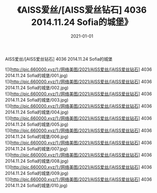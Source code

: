 ﻿---
layout: post
title:  《AISS爱丝/[AISS爱丝钻石] 4036 2014.11.24 Sofia的城堡》
date:   2021-01-01
img: http://pic.660000.xyz/1:/网络美图/2021/AISS爱丝/[AISS爱丝钻石] 4036 2014.11.24 Sofia的城堡/000.jpg
categories: [美女, 清纯, 唯美]
---

AISS爱丝/[AISS爱丝钻石] 4036 2014.11.24 Sofia的城堡

 ![](http://pic.660000.xyz/1:/网络美图/2021/AISS爱丝/[AISS爱丝钻石] 4036 2014.11.24 Sofia的城堡/001.jpg) <br>![](http://pic.660000.xyz/1:/网络美图/2021/AISS爱丝/[AISS爱丝钻石] 4036 2014.11.24 Sofia的城堡/002.jpg) <br>![](http://pic.660000.xyz/1:/网络美图/2021/AISS爱丝/[AISS爱丝钻石] 4036 2014.11.24 Sofia的城堡/003.jpg) <br>![](http://pic.660000.xyz/1:/网络美图/2021/AISS爱丝/[AISS爱丝钻石] 4036 2014.11.24 Sofia的城堡/004.jpg) <br>![](http://pic.660000.xyz/1:/网络美图/2021/AISS爱丝/[AISS爱丝钻石] 4036 2014.11.24 Sofia的城堡/005.jpg) <br>![](http://pic.660000.xyz/1:/网络美图/2021/AISS爱丝/[AISS爱丝钻石] 4036 2014.11.24 Sofia的城堡/006.jpg) <br>![](http://pic.660000.xyz/1:/网络美图/2021/AISS爱丝/[AISS爱丝钻石] 4036 2014.11.24 Sofia的城堡/007.jpg) <br>![](http://pic.660000.xyz/1:/网络美图/2021/AISS爱丝/[AISS爱丝钻石] 4036 2014.11.24 Sofia的城堡/008.jpg) <br>![](http://pic.660000.xyz/1:/网络美图/2021/AISS爱丝/[AISS爱丝钻石] 4036 2014.11.24 Sofia的城堡/009.jpg) <br>![](http://pic.660000.xyz/1:/网络美图/2021/AISS爱丝/[AISS爱丝钻石] 4036 2014.11.24 Sofia的城堡/010.jpg) <br>